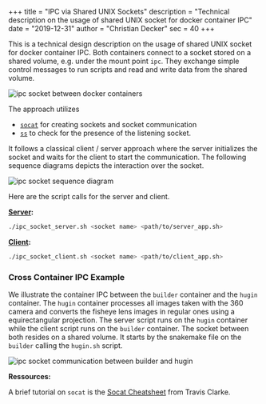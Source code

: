 +++
title = "IPC via Shared UNIX Sockets"
description = "Technical description on the usage of shared UNIX socket for docker container IPC"
date = "2019-12-31"
author = "Christian Decker"
sec = 40
+++

<style>
img {
  max-width: 100%;
  height: auto;
}
</style>

This is a technical design description on the usage of shared UNIX socket for docker container IPC. Both containers connect to a socket stored on a shared volume, e.g. under the mount point `ipc`. They exchange simple control messages to run scripts and read and write data from the shared volume.

<img src="uml/ipc_socket_docker.png" alt="ipc socket between docker containers" />
 
The approach utilizes 

* [`socat`](https://linux.die.net/man/1/socat) for creating sockets and socket communication 
* [`ss`](https://linux.die.net/man/8/ss) to check for the presence of the listening socket.

It follows a classical client / server approach where the server initializes the socket and waits for the client to start the communication. The following sequence diagrams depicts the interaction over the socket.

<img src="uml/ipc_socket.png" alt="ipc socket sequence diagram" />

Here are the script calls for the server and client.

**[Server](https://github.com/cdeck3r/BilderSkript/blob/master/scripts/ipc_socket_server.sh):**

```bash
./ipc_socket_server.sh <socket name> <path/to/server_app.sh>
```

**[Client](https://github.com/cdeck3r/BilderSkript/blob/master/scripts/ipc_socket_client.sh):**

```bash
./ipc_socket_client.sh <socket name> <path/to/client_app.sh>
```


### Cross Container IPC Example

We illustrate the container IPC between the `builder` container and the `hugin` container. The `hugin` container processes all images taken with the 360 camera and converts the fisheye lens images in regular ones using a equirectangular projection. The server script runs on the `hugin` container while the client script runs on the `builder` container. The socket between both resides on a shared volume.
It starts by the snakemake file on the `builder` calling the `hugin.sh` script.

<img src="uml/ipc_socket.png" alt="ipc socket communication between builder and hugin" />

**Ressources:**

A brief tutorial on `socat` is the [Socat Cheatsheet](https://blog.travismclarke.com/post/socat-tutorial/) from Travis Clarke.


